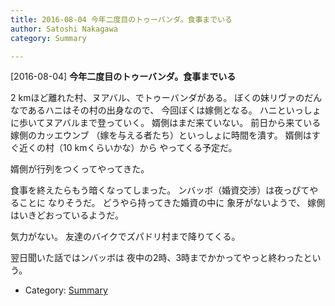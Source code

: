 ```yaml
---
title: 2016-08-04 今年二度目のトゥーバンダ。食事までいる
author: Satoshi Nakagawa
category: Summary

---
```


[2016-08-04] **今年二度目のトゥーバンダ。食事までいる** 

 2 kmほど離れた村、ヌアバル、でトゥーバンダがある。
ぼくの妹リヴァのだんなであるハニはその村の出身なので、
今回ぼくは嫁側となる。
ハニといっしょに歩いてヌアバルまで登っていく。
婿側はまだ来ていない。
前日から来ている嫁側のカッエウンブ
（嫁を与える者たち）といっしょに時間を潰す。
婿側はすぐ近くの村（10 kmくらいかな）から
やってくる予定だ。

 婿側が行列をつくってやってきた。

<!--more-->

 食事を終えたらもう暗くなってしまった。
ンバッボ（婚資交渉）は夜っぴてやることに
なりそうだ。
どうやら持ってきた婚資の中に
象牙がないようで、
嫁側はいきどおっているようだ。

 気力がない。
友達のバイクでズパドリ村まで降りてくる。

 翌日聞いた話ではンバッボは
夜中の2時、3時までかかってやっと終わったという。

- Category: [Summary](https://merapano.github.io/categories.html#Summary)

